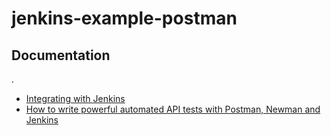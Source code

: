 # jenkins-example-postman

## Documentation
.
* [Integrating with Jenkins](https://learning.postman.com/docs/running-collections/using-newman-cli/integration-with-jenkins/)
* [How to write powerful automated API tests with Postman, Newman and Jenkins](https://blog.postman.com/how-to-write-powerful-automated-api-tests-with-postman-newman-and-jenkins/)
